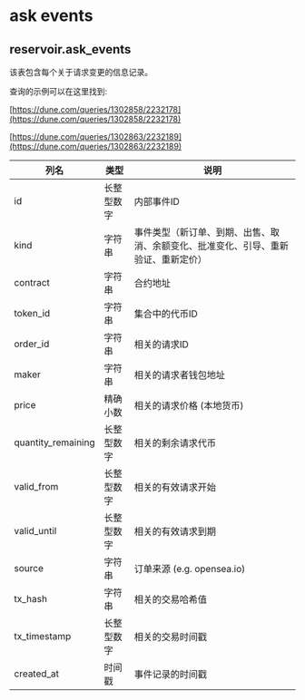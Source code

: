 # ask events

## **reservoir.ask\_events**

该表包含每个关于请求变更的信息记录。

查询的示例可以在这里找到:

[https://dune.com/queries/1302858/2232178](https://dune.com/queries/1302858/2232178)

[https://dune.com/queries/1302863/2232189](https://dune.com/queries/1302863/2232189)

| **列名**     | **类型**   | **说明**                                                                                                 |
|---------------------|------------|-----------------------------------------------------------------------------------------------------------------|
| id                  | 长整型数字    | 内部事件ID                                                                                               |
| kind                | 字符串     | 事件类型（新订单、到期、出售、取消、余额变化、批准变化、引导、重新验证、重新定价） |
| contract            | 字符串     | 合约地址                                                                                                |
| token\_id           | 字符串     | 集合中的代币ID                                                                             |
| order\_id           | 字符串     | 相关的请求ID                                                                                             |
| maker               | 字符串     | 相关的请求者钱包地址                                                                            |
| price               | 精确小数    | 相关的请求价格 (本地货币)                                                                          |
| quantity\_remaining | 长整型数字     | 相关的剩余请求代币                                                                                 |
| valid\_from         | 长整型数字     | 相关的有效请求开始                                                                                   |
| valid\_until        | 长整型数字     | 相关的有效请求到期                                                                              |
| source              | 字符串     | 订单来源 (e.g. opensea.io)                                                                           |
| tx\_hash            | 字符串     | 相关的交易哈希值                                                                                     |
| tx\_timestamp       | 长整型数字     | 相关的交易时间戳                                                                               |
| created\_at         | 时间戳  | 事件记录的时间戳                                                                                |
